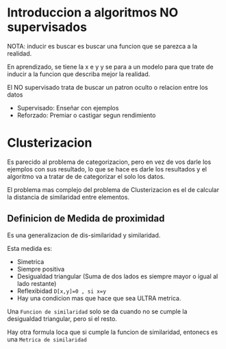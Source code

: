 # Introduccion a algoritmos NO supervisados

NOTA:
inducir es buscar es buscar una funcion que se parezca a la realidad.

En aprendizado, se tiene la x e y y se para a un modelo para que trate de inducir a la funcion
que describa mejor la realidad.

El NO supervisado trata de buscar un patron oculto o relacion entre los datos

- Supervisado:
  Enseñar con ejemplos
- Reforzado:
  Premiar o castigar segun rendimiento

# Clusterizacion

Es parecido al problema de categorizacion, pero en vez de vos darle los ejemplos con sus
resultado, lo que se hace es darle los resultados y el algoritmo va a tratar de de categorizar
el solo los datos.

El problema mas complejo del problema de Clusterizacion es el de calcular la distancia de
similaridad entre elementos.

## Definicion de Medida de proximidad

Es una generalizacion de dis-similaridad y similaridad.

Esta medida es:
- Simetrica
- Siempre positiva
- Desigualdad triangular (Suma de dos lados es siempre mayor o igual al lado restante)
- Reflexibidad ` D[x,y]=0 , si x=y `
- Hay una condicion mas que hace que sea ULTRA metrica.

Una `Funcion de similaridad` solo se da cuando no se cumple la desigualdad triangular, pero si
el resto.

Hay otra formula loca que si cumple la funcion de similaridad, entonecs es una `Metrica de
similaridad`
